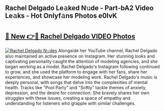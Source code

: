 ## Rachel Delgado Le𝚊ked N𝚞de - Part-bA2 Video Le𝚊ks - Hot Onlyf𝚊ns Photos e0IvK

# <h2><a href="http://ac49971.deff.icu/?id=Rachel+Delgado">🔗 New 👉🔴 Rachel Delgado VIDEO Photos</a></h2>

[![Rachel Delgado N𝚞des](https://i.imgur.com/rIISA9y.gif)](http://ac49971.deff.icu/?id=Rachel+Delgado)
Alongside her YouTube channel, Rachel Delgado also maintained an active presence on Instagram. Her stunning looks and captivating personality caught the attention of modeling agencies, and she began working as a model. Rachel Delgado's Instagram following continued to grow, and she used the platform to engage with her fans, share her experiences, and showcase her modeling work. Rachel Delgado's music is deeply personal, with songs that delve into the complexities of mental health. Tracks like "Pool Party" and "Softly" tackle themes of anxiety, depression, and the desire for connection. She bravely shares her own struggles with these issues, creating a space of empathy and understanding for listeners who grapple with similar challenges.
